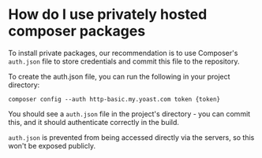 # How do I use privately hosted composer packages

To install private packages, our recommendation is to use Composer's `auth.json` file to store credentials and commit this file to
the repository.

To create the auth.json file, you can run the following in your project directory:

```
composer config --auth http-basic.my.yoast.com token {token}
```

You should see a `auth.json` file in the project's directory - you can commit this, and it should authenticate correctly in the
build.

`auth.json` is prevented from being accessed directly via the servers, so this won't be exposed publicly.
